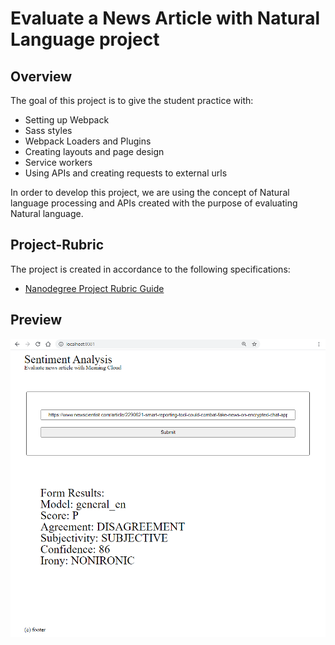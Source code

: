 # Evaluate a News Article with Natural Language project

## Overview

The goal of this project is to give the student practice with:

- Setting up Webpack
- Sass styles
- Webpack Loaders and Plugins
- Creating layouts and page design
- Service workers
- Using APIs and creating requests to external urls

In order to develop this project, we are using the concept of Natural language processing and APIs created with the purpose of evaluating Natural language.

## Project-Rubric

The project is created in accordance to the following specifications:

- <a href="https://review.udacity.com/#!/rubrics/2668/view" target="_blank"> Nanodegree Project Rubric Guide</a>

## Preview

<img src="/img/preview.png">
